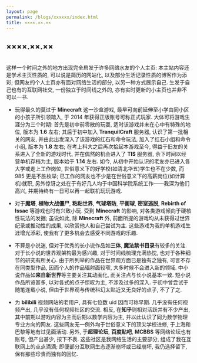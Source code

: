 ```yaml
---
layout: page
permalink: /blogs/xxxxxx/index.html
title: ××××.××.××
---
```


## ××××.××.××

<br>这样一个时间之外的地方出现完全启发于许多网络水友的个人主页: 本主站内容还是学术主页性质的, 可以说是简历的网站化, 以及部分生活记录性质的博客作为添彩; 但网友的个人主页亦有面对网络生活的部分, 以另一种方式展示自己. 生发于自己也有的互联网社交, 一份独立于时间线之外的, 亦有实时更新的小主页也并非不可以一书.

- 玩得最久的莫过于 **Minecraft** 这一沙盒游戏, 最早可向前延伸至小学由同小区的小孩子所引领踏入, 于 2014 年获得正版账号可称正式玩家. 大体可将游戏生涯分为三个时期: 首先是初中前零散的玩耍, 适时该游戏并未在心中有特殊的地位, 版本为 **1.6** 左右; 其后于初中加入 **TranquilCraft** 服务器, 认识了第一批相关的网友, 并由此出发深入了该游戏的红石和命令玩法, 加入了红石小组和命令小组, 版本为 **1.8** 左右; 在考上科大之后再次拾起本游戏至今, 得益于旧友的关系进入了全新的游戏时代, 并在偶然的机会进入了 **TIS** 服务器, 余下时间以经营单机存档为主, 版本始于 **1.14** 左右. 如今, 从初中开始认识的老友亦已进入各大学或走上工作岗位, 世俗意义下的好学校(如清北华五)学生也不在少数, 而 985 更是不胜枚举; 已工作的网友也不少是在世俗意义下的高薪岗位(如计算机)就职, 另外惊讶之处在于有好几人均于中国科学院系统工作——我深为他们高兴, 并期待终有一日可以再一起联机玩玩游戏.

- 对于**魔塔**, **植物大战僵尸**, **粘粘世界**, **气球塔防**, **平衡球**, **密室逃脱**, **Rebirth of Issac** 等游戏也时有兴致小玩. 受到 **Minecraft** 的影响, 对各类游戏倾向于硬核性玩法的发掘; 虽说如此, 除 **Minecraft** 外, 前面所提的游戏均从未获得过世界纪录或推动性的成果, 以欣赏他人和自己尝试为主. 这些游戏为我的单机游戏生涯增光添彩, 使我有了更多机会去感受不同游戏的乐趣.

- 不算是小说迷, 但对于优秀的长小说作品如**三体**, **魔法禁书目录**有较多的关注. 对于长小说的世界观架构最为感兴趣, 对于时间线梳理充满热忱, 也对于各种细节的研究有所关心. 由于所列举的作品在世界观方面已是独有之独有, 可言不存在同类型作品, 因而个人的作品辐射面较窄, 大多时候不会进入新的领域. 中小说作品如**来自新世界**等主要关注其动画化, 而关注点与长小说基本一致. 短小说作品所览甚多, 以对各式的点子惊叹为主, 不涉及过多的深入. 于初中曾尝试于随笔连载小说, 但由于世界观与传统科幻太贴近又无良好的点子, 不了了之. 

- 为 **bilibili** 视频网站的老用户, 具有七位数 uid 因而可称早期. 几乎没有任何视频产出, 几乎没有任何视频社区的交流. 相反, 在**知乎**则相对活跃并有不少产出, 其中前期以游戏内容为主而后期以数学内容为主, 并以此认识了同为数学物理专业方向的网友. 这些网友无一例外均于世俗意义下的顶尖学校进修, 于上海和巴黎等地有过见面活动. 另外, 于**超理论坛**, **百度贴吧**, **MCBBS** 等网络论坛也有账号, 但产出甚少, 按下不表. 这些社区是我网络生活的主要部分, 组成了我在互联网上的点点滴滴; 即便部分互联网生态逐渐崩坏或已经崩坏, 我仍选择留下, 保有那些珍贵而独有的回忆.